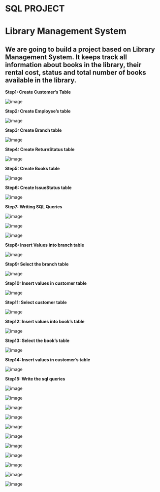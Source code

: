 # SQL PROJECT 
# Library Management System

## We are going to build a project based on Library Management System. It keeps track all information about books in the library, their rental cost, status and total number of books available in the library.

**Step1: Create Customer’s Table**

![image](https://github.com/TejaKonasani/Library-Management-System/assets/170290855/bbf59641-8d09-45b6-b521-eddc26620d61)


**Step2: Create Employee’s table**

![image](https://github.com/TejaKonasani/Library-Management-System/assets/170290855/551aab90-0e14-49c2-b9b1-c2c4dd9755ba)


**Step3: Create Branch table**

![image](https://github.com/TejaKonasani/Library-Management-System/assets/170290855/82a90647-2102-4ce9-8fdc-5f73b04bdb83)


**Step4: Create ReturnStatus table** 

![image](https://github.com/TejaKonasani/Library-Management-System/assets/170290855/2544db58-f172-49e4-bc76-9af4d9041603)


**Step5: Create Books table**

![image](https://github.com/TejaKonasani/Library-Management-System/assets/170290855/87bbe356-0168-49f0-9fd1-b9dfceb9160d)


**Step6: Create IssueStatus table**

![image](https://github.com/TejaKonasani/Library-Management-System/assets/170290855/c66cc21f-7361-44f0-bac3-0264e370caa6)


**Step7: Writing SQL Queries**

![image](https://github.com/TejaKonasani/Library-Management-System/assets/170290855/40402728-cfb7-4f0e-b6e5-1d3c1e193f5b)

![image](https://github.com/TejaKonasani/Library-Management-System/assets/170290855/73a4cdf8-bfa7-4a17-a9a4-dab1d284fda0)

![image](https://github.com/TejaKonasani/Library-Management-System/assets/170290855/7eee2321-d2cb-48c0-9a0a-4fb3394636c8)


**Step8: Insert Values into branch table**

![image](https://github.com/TejaKonasani/Library-Management-System/assets/170290855/2400dc97-ad60-4fcd-ba0f-cbd1beca334b)


**Step9: Select the branch table**

![image](https://github.com/TejaKonasani/Library-Management-System/assets/170290855/fd3e6a97-2210-49fc-9b02-b9faaceb9022)


**Step10: Insert values in customer table**

![image](https://github.com/TejaKonasani/Library-Management-System/assets/170290855/6f6734ef-84bd-4c8c-8a22-50f6737d3395)


**Step11: Select customer table**

![image](https://github.com/TejaKonasani/Library-Management-System/assets/170290855/5cc8292a-b848-41fa-977b-2e15f50ad090)


**Step12: Insert values into book’s table**

![image](https://github.com/TejaKonasani/Library-Management-System/assets/170290855/37a88036-465f-4553-b0dc-d9d78cd9f947)


**Step13: Select the book’s table**

![image](https://github.com/TejaKonasani/Library-Management-System/assets/170290855/1a6fcd0c-3ef6-4194-82b7-2c1a4e802fb4)


**Step14: Insert values in customer’s table**

![image](https://github.com/TejaKonasani/Library-Management-System/assets/170290855/3126ddbc-c84f-490c-9fc5-f26c40104a1c)


**Step15: Write the sql queries**

![image](https://github.com/TejaKonasani/Library-Management-System/assets/170290855/ed141334-f579-44dd-945a-783c24a65a59)

![image](https://github.com/TejaKonasani/Library-Management-System/assets/170290855/6168013d-f271-43c5-961f-53ee2aba40a1)

![image](https://github.com/TejaKonasani/Library-Management-System/assets/170290855/0b559072-43de-4dcc-878d-1c71e1d020e4)

![image](https://github.com/TejaKonasani/Library-Management-System/assets/170290855/fffd5f1b-f0a2-4b5f-b011-e75501e37e76)

![image](https://github.com/TejaKonasani/Library-Management-System/assets/170290855/f82202da-7484-4aea-ab03-d58738229a9e)

![image](https://github.com/TejaKonasani/Library-Management-System/assets/170290855/b495b95b-4ef9-42c7-a6d4-d50b20fbdc2f)

![image](https://github.com/TejaKonasani/Library-Management-System/assets/170290855/782246b5-063d-4bb8-b2e7-66e88e6abcbb)

![image](https://github.com/TejaKonasani/Library-Management-System/assets/170290855/cf553ae3-9b9c-4e82-bac5-7be2aff78dfe)

![image](https://github.com/TejaKonasani/Library-Management-System/assets/170290855/4a00bd80-bc7e-4da7-b040-823a2c2de4f2)

![image](https://github.com/TejaKonasani/Library-Management-System/assets/170290855/edeb1c59-a561-4c39-a502-64d8c6ce5201)

![image](https://github.com/TejaKonasani/Library-Management-System/assets/170290855/a6e72e81-30c1-4bf7-a0c5-9f9f6fc83da1)


